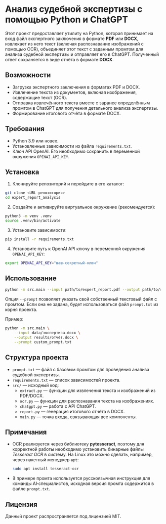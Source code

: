 # Анализ судебной экспертизы с помощью Python и ChatGPT

Этот проект предоставляет утилиту на Python, которая принимает на вход файл экспертного заключения в формате **PDF** или **DOCX**, извлекает из него текст (включая распознавание изображений с помощью OCR), объединяет этот текст с заданным промтом для анализа судебной экспертизы и отправляет его в ChatGPT. Полученный ответ сохраняется в виде отчёта в формате **DOCX**.

## Возможности

* Загрузка экспертного заключения в форматах PDF и DOCX.
* Извлечение текста из документов, включая изображения, содержащие текст (OCR).
* Отправка извлечённого текста вместе с заранее определённым промтом в ChatGPT для получения детального анализа экспертизы.
* Формирование итогового отчёта в формате DOCX.

## Требования

* Python 3.9 или новее.
* Установленные зависимости из файла `requirements.txt`.
* Ключ API OpenAI. Его необходимо сохранить в переменной окружения `OPENAI_API_KEY`.

## Установка

1. Клонируйте репозиторий и перейдите в его каталог:

```bash
git clone <URL-репозитория>
cd expert_report_analysis
```

2. Создайте и активируйте виртуальное окружение (рекомендуется):

```bash
python3 -m venv .venv
source .venv/bin/activate
```

3. Установите зависимости:

```bash
pip install -r requirements.txt
```

4. Установите путь к OpenAI API ключу в переменной окружения `OPENAI_API_KEY`:

```bash
export OPENAI_API_KEY="ваш-секретный-ключ"
```

## Использование

```bash
python -m src.main --input path/to/expert_report.pdf --output path/to/result.docx
```

Опция `--prompt` позволяет указать свой собственный текстовый файл с промтом. Если она не задана, будет использоваться файл `prompt.txt` из корня проекта.

Пример:

```bash
python -m src.main \
    --input data/экспертиза.docx \
    --output results/отчёт.docx \
    --prompt custom_prompt.txt
```

## Структура проекта

- `prompt.txt` — файл с базовым промтом для проведения анализа судебной экспертизы.
- `requirements.txt` — список зависимостей проекта.
- `src/` — исходный код:
  - `extract.py` — функции для извлечения текста и изображений из PDF/DOCX.
  - `ocr.py` — функции для распознавания текста на изображениях.
  - `chatgpt.py` — работа с API ChatGPT.
  - `report.py` — генерация итогового отчёта в DOCX.
  - `main.py` — точка входа, связывающая все компоненты.

## Примечания

- OCR реализуется через библиотеку **pytesseract**, поэтому для корректной работы необходимо установить бинарные файлы *Tesseract OCR* в систему. На Linux это можно сделать, например, через пакетный менеджер `apt`:

  ```bash
  sudo apt install tesseract-ocr
  ```

- В примере промта используется русскоязычная инструкция для команды AI‑специалистов, исходная версия промта содержится в файле `prompt.txt`.

## Лицензия

Данный проект распространяется под лицензией MIT.